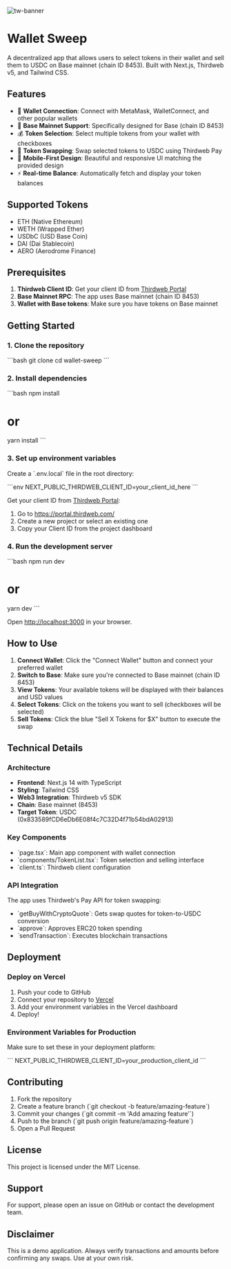 
![tw-banner](https://github.com/thirdweb-example/next-starter/assets/57885104/20c8ce3b-4e55-4f10-ae03-2fe4743a5ee8)

# Wallet Sweep

A decentralized app that allows users to select tokens in their wallet and sell them to USDC on Base mainnet (chain ID 8453). Built with Next.js, Thirdweb v5, and Tailwind CSS.

## Features

- 🔗 **Wallet Connection**: Connect with MetaMask, WalletConnect, and other popular wallets
- 🏦 **Base Mainnet Support**: Specifically designed for Base (chain ID 8453)
- 💰 **Token Selection**: Select multiple tokens from your wallet with checkboxes
- 🔄 **Token Swapping**: Swap selected tokens to USDC using Thirdweb Pay
- 📱 **Mobile-First Design**: Beautiful and responsive UI matching the provided design
- ⚡ **Real-time Balance**: Automatically fetch and display your token balances

## Supported Tokens

- ETH (Native Ethereum)
- WETH (Wrapped Ether)
- USDbC (USD Base Coin)
- DAI (Dai Stablecoin)
- AERO (Aerodrome Finance)

## Prerequisites

1. **Thirdweb Client ID**: Get your client ID from [Thirdweb Portal](https://portal.thirdweb.com/)
2. **Base Mainnet RPC**: The app uses Base mainnet (chain ID 8453)
3. **Wallet with Base tokens**: Make sure you have tokens on Base mainnet

## Getting Started

### 1. Clone the repository

\`\`\`bash
git clone <your-repo-url>
cd wallet-sweep
\`\`\`

### 2. Install dependencies

\`\`\`bash
npm install
# or
yarn install
\`\`\`

### 3. Set up environment variables

Create a \`.env.local\` file in the root directory:

\`\`\`env
NEXT_PUBLIC_THIRDWEB_CLIENT_ID=your_client_id_here
\`\`\`

Get your client ID from [Thirdweb Portal](https://portal.thirdweb.com/):
1. Go to https://portal.thirdweb.com/
2. Create a new project or select an existing one
3. Copy your Client ID from the project dashboard

### 4. Run the development server

\`\`\`bash
npm run dev
# or
yarn dev
\`\`\`

Open [http://localhost:3000](http://localhost:3000) in your browser.

## How to Use

1. **Connect Wallet**: Click the "Connect Wallet" button and connect your preferred wallet
2. **Switch to Base**: Make sure you're connected to Base mainnet (chain ID 8453)
3. **View Tokens**: Your available tokens will be displayed with their balances and USD values
4. **Select Tokens**: Click on the tokens you want to sell (checkboxes will be selected)
5. **Sell Tokens**: Click the blue "Sell X Tokens for $X" button to execute the swap

## Technical Details

### Architecture

- **Frontend**: Next.js 14 with TypeScript
- **Styling**: Tailwind CSS
- **Web3 Integration**: Thirdweb v5 SDK
- **Chain**: Base mainnet (8453)
- **Target Token**: USDC (0x833589fCD6eDb6E08f4c7C32D4f71b54bdA02913)

### Key Components

- \`page.tsx\`: Main app component with wallet connection
- \`components/TokenList.tsx\`: Token selection and selling interface
- \`client.ts\`: Thirdweb client configuration

### API Integration

The app uses Thirdweb's Pay API for token swapping:
- \`getBuyWithCryptoQuote\`: Gets swap quotes for token-to-USDC conversion
- \`approve\`: Approves ERC20 token spending
- \`sendTransaction\`: Executes blockchain transactions

## Deployment

### Deploy on Vercel

1. Push your code to GitHub
2. Connect your repository to [Vercel](https://vercel.com)
3. Add your environment variables in the Vercel dashboard
4. Deploy!

### Environment Variables for Production

Make sure to set these in your deployment platform:

\`\`\`
NEXT_PUBLIC_THIRDWEB_CLIENT_ID=your_production_client_id
\`\`\`

## Contributing

1. Fork the repository
2. Create a feature branch (\`git checkout -b feature/amazing-feature\`)
3. Commit your changes (\`git commit -m 'Add amazing feature'\`)
4. Push to the branch (\`git push origin feature/amazing-feature\`)
5. Open a Pull Request

## License

This project is licensed under the MIT License.

## Support

For support, please open an issue on GitHub or contact the development team.

## Disclaimer

This is a demo application. Always verify transactions and amounts before confirming any swaps. Use at your own risk.
